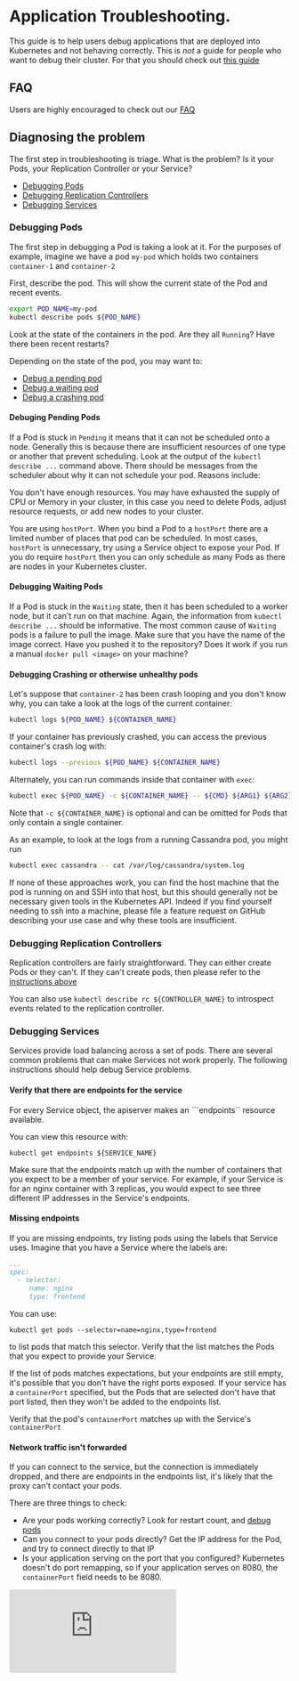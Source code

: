 # Application Troubleshooting.

This guide is to help users debug applications that are deployed into Kubernetes and not behaving correctly.
This is *not* a guide for people who want to debug their cluster.  For that you should check out
[this guide](cluster-troubleshooting.md)

## FAQ
Users are highly encouraged to check out our [FAQ](https://github.com/GoogleCloudPlatform/kubernetes/wiki/User-FAQ)

## Diagnosing the problem
The first step in troubleshooting is triage.  What is the problem?  Is it your Pods, your Replication Controller or
your Service?
   * [Debugging Pods](#debugging-pods)
   * [Debugging Replication Controllers](#debugging-replication-controllers)
   * [Debugging Services](#debugging-services)

### Debugging Pods
The first step in debugging a Pod is taking a look at it.  For the purposes of example, imagine we have a pod
```my-pod``` which holds two containers ```container-1``` and ```container-2```

First, describe the pod.  This will show the current state of the Pod and recent events.

```sh
export POD_NAME=my-pod
kubectl describe pods ${POD_NAME}
```

Look at the state of the containers in the pod.  Are they all ```Running```?  Have there been recent restarts?

Depending on the state of the pod, you may want to:
   * [Debug a pending pod](#debugging-pending-pods)
   * [Debug a waiting pod](#debugging-waiting-pods)
   * [Debug a crashing pod](#debugging-crashing-pods-or-otherwise-unhealthy-pods)

#### Debuging Pending Pods
If a Pod is stuck in ```Pending``` it means that it can not be scheduled onto a node.  Generally this is because
there are insufficient resources of one type or another that prevent scheduling.  Look at the output of the
```kubectl describe ...``` command above.  There should be messages from the scheduler about why it can not schedule
your pod.  Reasons include:

You don't have enough resources.  You may have exhausted the supply of CPU or Memory in your cluster, in this case
you need to delete Pods, adjust resource requests, or add new nodes to your cluster.

You are using ```hostPort```.  When you bind a Pod to a ```hostPort``` there are a limited number of places that pod can be
scheduled.  In most cases, ```hostPort``` is unnecessary, try using a Service object to expose your Pod.  If you do require
```hostPort``` then you can only schedule as many Pods as there are nodes in your Kubernetes cluster.


#### Debugging Waiting Pods
If a Pod is stuck in the ```Waiting``` state, then it has been scheduled to a worker node, but it can't run on that machine.
Again, the information from ```kubectl describe ...``` should be informative.  The most common cause of ```Waiting``` pods
is a failure to pull the image.  Make sure that you have the name of the image correct.  Have you pushed it to the repository?
Does it work if you run a manual ```docker pull <image>``` on your machine?

#### Debugging Crashing or otherwise unhealthy pods

Let's suppose that ```container-2``` has been crash looping and you don't know why, you can take a look at the logs of
the current container:

```sh
kubectl logs ${POD_NAME} ${CONTAINER_NAME}
```

If your container has previously crashed, you can access the previous container's crash log with:
```sh
kubectl logs --previous ${POD_NAME} ${CONTAINER_NAME}
```

Alternately, you can run commands inside that container with ```exec```:

```sh
kubectl exec ${POD_NAME} -c ${CONTAINER_NAME} -- ${CMD} ${ARG1} ${ARG2} ... ${ARGN}
```

Note that ```-c ${CONTAINER_NAME}``` is optional and can be omitted for Pods that only contain a single container.

As an example, to look at the logs from a running Cassandra pod, you might run
```sh
kubectl exec cassandra -- cat /var/log/cassandra/system.log
```


If none of these approaches work, you can find the host machine that the pod is running on and SSH into that host,
but this should generally not be necessary given tools in the Kubernetes API. Indeed if you find yourself needing to ssh into a machine, please file a
feature request on GitHub describing your use case and why these tools are insufficient.

### Debugging Replication Controllers
Replication controllers are fairly straightforward.  They can either create Pods or they can't.  If they can't
create pods, then please refer to the [instructions above](#debugging-pods)

You can also use ```kubectl describe rc ${CONTROLLER_NAME}``` to introspect events related to the replication
controller.

### Debugging Services
Services provide load balancing across a set of pods.  There are several common problems that can make Services
not work properly.  The following instructions should help debug Service problems.

#### Verify that there are endpoints for the service
For every Service object, the apiserver makes an ```endpoints`` resource available.

You can view this resource with:

```
kubectl get endpoints ${SERVICE_NAME}
```

Make sure that the endpoints match up with the number of containers that you expect to be a member of your service.
For example, if your Service is for an nginx container with 3 replicas, you would expect to see three different
IP addresses in the Service's endpoints.

#### Missing endpoints
If you are missing endpoints, try listing pods using the labels that Service uses.  Imagine that you have
a Service where the labels are:
```yaml
...
spec:
  - selector:
     name: nginx
     type: frontend
```

You can use:
```
kubectl get pods --selector=name=nginx,type=frontend
```

to list pods that match this selector.  Verify that the list matches the Pods that you expect to provide your Service.

If the list of pods matches expectations, but your endpoints are still empty, it's possible that you don't
have the right ports exposed.  If your service has a ```containerPort``` specified, but the Pods that are
selected don't have that port listed, then they won't be added to the endpoints list.

Verify that the pod's ```containerPort``` matches up with the Service's ```containerPort```

#### Network traffic isn't forwarded
If you can connect to the service, but the connection is immediately dropped, and there are endpoints
in the endpoints list, it's likely that the proxy can't contact your pods.

There are three things to
check:
   * Are your pods working correctly?  Look for restart count, and [debug pods](#debugging-pods)
   * Can you connect to your pods directly?  Get the IP address for the Pod, and try to connect directly to that IP
   * Is your application serving on the port that you configured?  Kubernetes doesn't do port remapping, so if your application serves on 8080, the ```containerPort``` field needs to be 8080.


[![Analytics](https://kubernetes-site.appspot.com/UA-36037335-10/GitHub/docs/application-troubleshooting.md?pixel)]()
